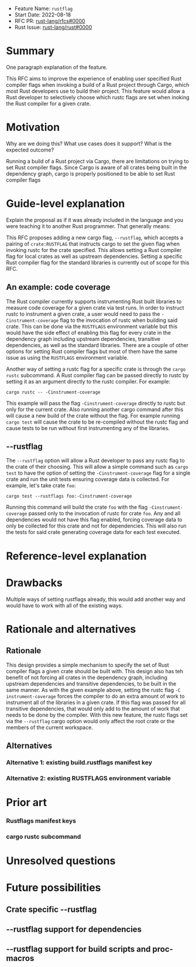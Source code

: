 - Feature Name: `rustflag`
- Start Date: 2022-08-18
- RFC PR: [rust-lang/rfcs#0000](https://github.com/rust-lang/rfcs/pull/0000)
- Rust Issue: [rust-lang/rust#0000](https://github.com/rust-lang/rust/issues/0000)

# Summary
[summary]: #summary

One paragraph explanation of the feature.

This RFC aims to improve the experience of enabling user specified Rust compiler flags
when invoking a build of a Rust project through Cargo, which most Rust developers use
to build their project. This feature would allow a Rust developer to selectively choose
which rustc flags are set when inoking the Rust compiler for a given crate.

# Motivation
[motivation]: #motivation

Why are we doing this? What use cases does it support? What is the expected outcome?

Running a build of a Rust project via Cargo, there are limitations on trying to set Rust compiler flags. Since Cargo is aware of
all crates being built in the dependency graph, cargo is properly positioned to be able to set Rust compiler flags  

# Guide-level explanation
[guide-level-explanation]: #guide-level-explanation

Explain the proposal as if it was already included in the language and you were teaching it to another Rust programmer. That generally means:

This RFC proposes adding a new cargo flag, `--rustflag`, which accepts a pairing of `crate:RUSTFLAG` that instructs cargo to set the
given flag when invoking rustc for the crate specified. This allows setting a Rust compiler flag for local crates as well as upstream
dependencies. Setting a specific Rust compiler flag for the standard libraries is currently out of scope for this RFC.

## An example: code coverage

The Rust compiler currently supports instrumenting Rust built libraries to measure code coverage for a given crate via test runs.
In order to instruct rustc to instrument a given crate, a user would need to pass the `-Cinstrument-coverage` flag to the invocation
of rustc when building said crate. This can be done via the `RUSTFLAGS` environment variable but this would have the side effect of
enabling this flag for every crate in the dependency graph including upstream dependencies, transitive dependencies, as well as the
standard libraries. There are a couple of other options for setting Rust compiler flags but most of them have the same issue as using
the `RUSTFLAGS` environment variable.

Another way of setting a rustc flag for a specific crate is through the `cargo rustc` subcommand. A Rust compiler flag can be passed
directly to rustc by setting it as an argument directly to the rustc compiler. For example:

```
cargo rustc -- -Cinstrument-coverage
```

This example will pass the flag `-Cinstrument-coverage` directly to rustc but only for the current crate. Also running another cargo command
after this will cause a new build of the crate without the flag. For example running `cargo test` will cause the crate to be re-compiled
without the rustc flag and cause tests to be run without first instrumenting any of the libraries.

## --rustflag

The `--rustflag` option will allow a Rust developer to pass any rustc flag to the crate of their choosing. This will allow a simple
command such as `cargo test` to have the option of setting the `-Cinstrument-coverage` flag for a single crate and run the unit tests
ensuring coverage data is collected. For example, let's take crate `foo`:

```
cargo test --rustflags foo:-Cinstrument-coverage
```

Running this command will build the crate `foo` with the flag `-Cinstrument-coverage` passed only to the invocation of rustc for crate `foo`.
Any and all dependencies would not have this flag enabled, forcing coverage data to only be collected for this crate and not for dependencies. This will also run the tests for said crate generating coverage data for each test executed.

# Reference-level explanation
[reference-level-explanation]: #reference-level-explanation



# Drawbacks
[drawbacks]: #drawbacks

Multiple ways of setting rustflags already, this would add another way and would have to work
with all of the existing ways.

# Rationale and alternatives
[rationale-and-alternatives]: #rationale-and-alternatives

## Rationale

This design provides a simple mechanism to specify the set of Rust compiler flags
a given crate should be built with. This design also has teh benefit of not forcing
all crates in the dependency graph, including upstream dependencies and transitive
dependencies, to be built in the same manner. As with the given example above, setting
the rustc flag `-C instrument-coverage` forces the compiler to do an extra amount
of work to instrument all of the libraries in a given crate. If this flag was passed
for all transitive dependencies, that would only add to the amount of work that needs
to be done by the compiler. With this new feature, the rustc flags set via the `--rustflag`
cargo option would only affect the root crate or the members of the current workspace.

## Alternatives

### Alternative 1: existing build.rustflags manifest key

### Alternative 2: existing RUSTFLAGS environment variable

# Prior art
[prior-art]: #prior-art

### Rustflags manifest keys

### cargo rustc subcommand

# Unresolved questions
[unresolved-questions]: #unresolved-questions

# Future possibilities
[future-possibilities]: #future-possibilities

## Crate specific --rustflag

## --rustflag support for dependencies

## --rustflag support for build scripts and proc-macros
